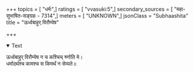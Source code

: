 +++
topics = [ "धर्मः",]
ratings = [ "vvasuki:5",]
secondary_sources = [ "महा-सुभाषित-सङ्ग्रहः - 7314",]
meters = [ "UNKNOWN",]
jsonClass = "Subhaashita"
title = "ऊर्ध्वबाहुर् विरौम्येष"

+++

<details open><summary>Text</summary>

ऊर्ध्वबाहुर् विरौम्येष न च कश्चिच् श्र्णोति मे।  
धर्मादर्थश्च कामश्च स किमर्थं न सेव्यते॥
</details>
